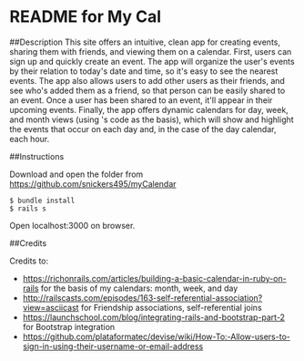 # README for My Cal

##Description
This site offers an intuitive, clean app for creating events, sharing them with friends, and viewing them on a calendar. First, users can sign up and quickly create an event. The app will organize the user's events by their relation to today's date and time, so it's easy to see the nearest events. The app also allows users to add other users as their friends, and see who's added them as a friend, so that person can be easily shared to an event. Once a user has been shared to an event, it'll appear in their upcoming events. Finally, the app offers dynamic calendars for day, week, and month views (using 's code as the basis), which will show and highlight the events that occur on each day and, in the case of the day calendar, each hour.

##Instructions

Download and open the folder from https://github.com/snickers495/myCalendar
```
$ bundle install
$ rails s
```
Open localhost:3000 on browser.

##Credits

Credits to:
  * https://richonrails.com/articles/building-a-basic-calendar-in-ruby-on-rails for the basis of my calendars: month, week, and day
  * http://railscasts.com/episodes/163-self-referential-association?view=asciicast for Friendship associations, self-referential joins
  * https://launchschool.com/blog/integrating-rails-and-bootstrap-part-2 for Bootstrap integration
  * https://github.com/plataformatec/devise/wiki/How-To:-Allow-users-to-sign-in-using-their-username-or-email-address
